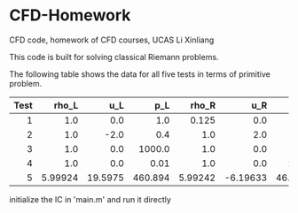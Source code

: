 # CFD-Homework
CFD code, homework of CFD courses, UCAS Li Xinliang

This code is built for solving classical Riemann problems.

The following table shows the data for all five tests in terms of primitive problem.
 
| Test|  rho_L   |     u_L  |      p_L   |   rho_R   |     u_R   |     p_R|
|  --:|       --:|       --:|         --:|        --:|        --:|     --:|
| 1   |      1.0 |     0.0  |      1.0   |   0.125   |      0.0  |     0.1|
| 2   |      1.0 |    -2.0  |      0.4   |     1.0   |      2.0  |     0.4|
| 3   |      1.0 |     0.0  |   1000.0   |      1.0  |       0.0 |    0.01|
| 4   |      1.0 |     0.0  |     0.01   |      1.0  |       0.0 |   100.0|
| 5   |  5.99924 | 19.5975  |  460.894   |   5.99242 |  -6.19633 | 46.0950|

initialize the IC in 'main.m' and run it directly
